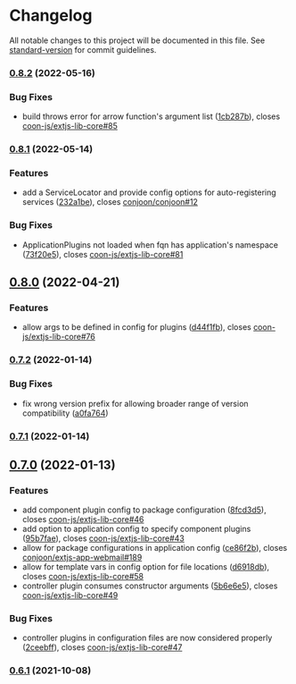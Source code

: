 # Changelog

All notable changes to this project will be documented in this file. See [standard-version](https://github.com/conventional-changelog/standard-version) for commit guidelines.

### [0.8.2](https://github.com/coon-js/extjs-lib-core/compare/v0.8.1...v0.8.2) (2022-05-16)


### Bug Fixes

* build throws error for arrow function's argument list ([1cb287b](https://github.com/coon-js/extjs-lib-core/commit/1cb287b6cd1687577a0bc112079463ea91a1afdf)), closes [coon-js/extjs-lib-core#85](https://github.com/coon-js/extjs-lib-core/issues/85)

### [0.8.1](https://github.com/coon-js/extjs-lib-core/compare/v0.8.0...v0.8.1) (2022-05-14)


### Features

* add a ServiceLocator and provide config options for auto-registering services ([232a1be](https://github.com/coon-js/extjs-lib-core/commit/232a1be2ccbe647e174954b927627b2c9bbb0048)), closes [conjoon/conjoon#12](https://github.com/conjoon/conjoon/issues/12)


### Bug Fixes

* ApplicationPlugins not loaded when fqn has application's namespace ([73f20e5](https://github.com/coon-js/extjs-lib-core/commit/73f20e5fc2af42d706481e7bba57b70d0bd5b5e3)), closes [coon-js/extjs-lib-core#81](https://github.com/coon-js/extjs-lib-core/issues/81)

## [0.8.0](https://github.com/coon-js/extjs-lib-core/compare/v0.7.2...v0.8.0) (2022-04-21)


### Features

* allow args to be defined in config for plugins ([d44f1fb](https://github.com/coon-js/extjs-lib-core/commit/d44f1fbde8e930cc9183a918d26d190ebeb5a484)), closes [coon-js/extjs-lib-core#76](https://github.com/coon-js/extjs-lib-core/issues/76)

### [0.7.2](https://github.com/coon-js/extjs-lib-core/compare/v0.7.1...v0.7.2) (2022-01-14)


### Bug Fixes

* fix wrong version prefix for allowing broader range of version compatibility ([a0fa764](https://github.com/coon-js/extjs-lib-core/commit/a0fa764d934eb591e9230cbef5223ed7a33b8db4))

### [0.7.1](https://github.com/coon-js/extjs-lib-core/compare/v0.7.0...v0.7.1) (2022-01-14)

## [0.7.0](https://github.com/coon-js/extjs-lib-core/compare/v0.6.1...v0.7.0) (2022-01-13)


### Features

* add component plugin config to package configuration ([8fcd3d5](https://github.com/coon-js/extjs-lib-core/commit/8fcd3d5120e3f74afc19e304499b95a9fafaee8d)), closes [coon-js/extjs-lib-core#46](https://github.com/coon-js/extjs-lib-core/issues/46)
* add option to application config to specify component plugins ([95b7fae](https://github.com/coon-js/extjs-lib-core/commit/95b7fae5cd672f2571bdd7c46f20001be65d91e1)), closes [coon-js/extjs-lib-core#43](https://github.com/coon-js/extjs-lib-core/issues/43)
* allow for package configurations in application config ([ce86f2b](https://github.com/coon-js/extjs-lib-core/commit/ce86f2bfecaba24ef198c0c83c187583b0fb0dd1)), closes [conjoon/extjs-app-webmail#189](https://github.com/conjoon/extjs-app-webmail/issues/189)
* allow for template vars in config option for file locations ([d6918db](https://github.com/coon-js/extjs-lib-core/commit/d6918dbdd469f379045d33208da73b23dcdb9fd7)), closes [coon-js/extjs-lib-core#58](https://github.com/coon-js/extjs-lib-core/issues/58)
* controller plugin consumes constructor arguments ([5b6e6e5](https://github.com/coon-js/extjs-lib-core/commit/5b6e6e5570115c3ff063a2bc5540baa9fd63fabc)), closes [coon-js/extjs-lib-core#49](https://github.com/coon-js/extjs-lib-core/issues/49)


### Bug Fixes

* controller plugins in configuration files are now considered properly ([2ceebff](https://github.com/coon-js/extjs-lib-core/commit/2ceebffbf656e864e034ae18237a5a4d1418a5c0)), closes [coon-js/extjs-lib-core#47](https://github.com/coon-js/extjs-lib-core/issues/47)

### [0.6.1](https://github.com/coon-js/extjs-lib-core/compare/v0.6.0...v0.6.1) (2021-10-08)
